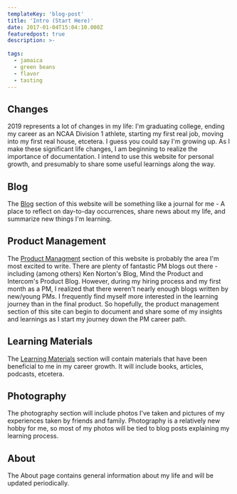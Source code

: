 ```yaml
---
templateKey: 'blog-post'
title: 'Intro (Start Here)'
date: 2017-01-04T15:04:10.000Z
featuredpost: true
description: >-
  
tags:
  - jamaica
  - green beans
  - flavor
  - tasting
---
```


## Changes
2019 represents a lot of changes in my life: I'm graduating college, ending my career as an NCAA Division 1 athlete, starting my first real job, moving into my first real house, etcetera. I guess you could say I'm growing up. As I make these significant life changes, I am beginning to realize the importance of documentation. I intend to use this website for personal growth, and presumably to share some useful learnings along the way. 

## Blog
The [Blog](/blog) section of this website will be something like a journal for me - A place to reflect on day-to-day occurrences, share news about my life, and summarize new things I'm learning.

## Product Management

The [Product Managment](/product_management) section of this website is probably the area I'm most excited to write. There are plenty of fantastic PM blogs out there - including (among others) Ken Norton's Blog, Mind the Product and Intercom's Product Blog. However, during my hiring process and my first month as a PM, I realized that there weren't nearly enough blogs written by new/young PMs. I frequently find myself more interested in the learning journey than in the final product. So hopefully, the product management section of this site can begin to document and share some of my insights and learnings as I start my journey down the PM career path. 

## Learning Materials
The [Learning Materials](/resources) section will contain materials that have been beneficial to me in my career growth. It will include books, articles, podcasts, etcetera. 

## Photography
The photography section will include photos I've taken and pictures of my experiences taken by friends and family. Photography is a relatively new hobby for me, so most of my photos will be tied to blog posts explaining my learning process. 

## About
The About page contains general information about my life and will be updated periodically.
